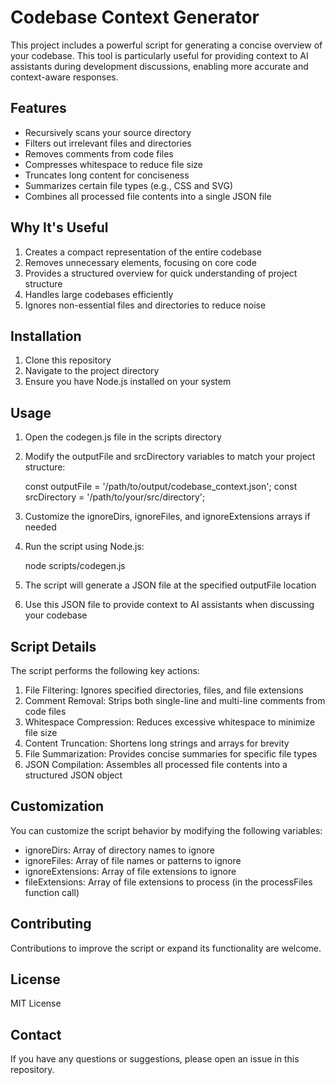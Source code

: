 # Codebase Context Generator

This project includes a powerful script for generating a concise overview of your codebase. This tool is particularly useful for providing context to AI assistants during development discussions, enabling more accurate and context-aware responses.

## Features

- Recursively scans your source directory
- Filters out irrelevant files and directories
- Removes comments from code files
- Compresses whitespace to reduce file size
- Truncates long content for conciseness
- Summarizes certain file types (e.g., CSS and SVG)
- Combines all processed file contents into a single JSON file

## Why It's Useful

1. Creates a compact representation of the entire codebase
2. Removes unnecessary elements, focusing on core code
3. Provides a structured overview for quick understanding of project structure
4. Handles large codebases efficiently
5. Ignores non-essential files and directories to reduce noise

## Installation

1. Clone this repository
2. Navigate to the project directory
3. Ensure you have Node.js installed on your system

## Usage

1. Open the codegen.js file in the scripts directory
2. Modify the outputFile and srcDirectory variables to match your project structure:

   const outputFile = '/path/to/output/codebase_context.json';
   const srcDirectory = '/path/to/your/src/directory';

3. Customize the ignoreDirs, ignoreFiles, and ignoreExtensions arrays if needed
4. Run the script using Node.js:

   node scripts/codegen.js

5. The script will generate a JSON file at the specified outputFile location
6. Use this JSON file to provide context to AI assistants when discussing your codebase

## Script Details

The script performs the following key actions:

1. File Filtering: Ignores specified directories, files, and file extensions
2. Comment Removal: Strips both single-line and multi-line comments from code files
3. Whitespace Compression: Reduces excessive whitespace to minimize file size
4. Content Truncation: Shortens long strings and arrays for brevity
5. File Summarization: Provides concise summaries for specific file types
6. JSON Compilation: Assembles all processed file contents into a structured JSON object

## Customization

You can customize the script behavior by modifying the following variables:

- ignoreDirs: Array of directory names to ignore
- ignoreFiles: Array of file names or patterns to ignore
- ignoreExtensions: Array of file extensions to ignore
- fileExtensions: Array of file extensions to process (in the processFiles function call)

## Contributing

Contributions to improve the script or expand its functionality are welcome.

## License

MIT License

## Contact

If you have any questions or suggestions, please open an issue in this repository.
